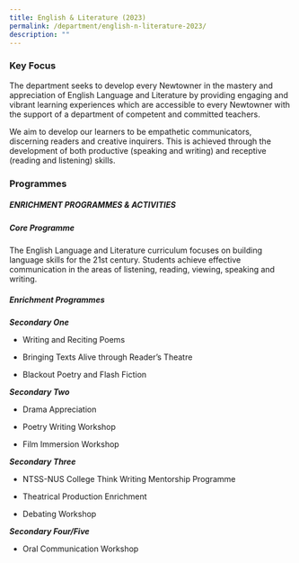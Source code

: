 ```yaml
---
title: English & Literature (2023)
permalink: /department/english-n-literature-2023/
description: ""
---
```

### Key Focus

The department seeks to develop every Newtowner in the mastery and appreciation of English Language and Literature by providing engaging and vibrant learning experiences which are accessible to every Newtowner with the support of a department of competent and committed teachers.

We aim to develop our learners to be empathetic communicators, discerning readers and creative inquirers. This is achieved through the development of both productive (speaking and writing) and receptive (reading and listening) skills.

### Programmes

##### ENRICHMENT PROGRAMMES & ACTIVITIES

##### Core Programme

The English Language and Literature curriculum focuses on building language skills for the 21st century. Students achieve effective communication in the areas of listening, reading, viewing, speaking and writing.

##### Enrichment Programmes

***Secondary One***

* Writing and Reciting Poems

* Bringing Texts Alive through Reader’s Theatre

* Blackout Poetry and Flash Fiction

***Secondary Two***

* Drama Appreciation

* Poetry Writing Workshop

* Film Immersion Workshop

***Secondary Three***

* NTSS-NUS College Think Writing Mentorship Programme

* Theatrical Production Enrichment

* Debating Workshop

***Secondary Four/Five***

* Oral Communication Workshop